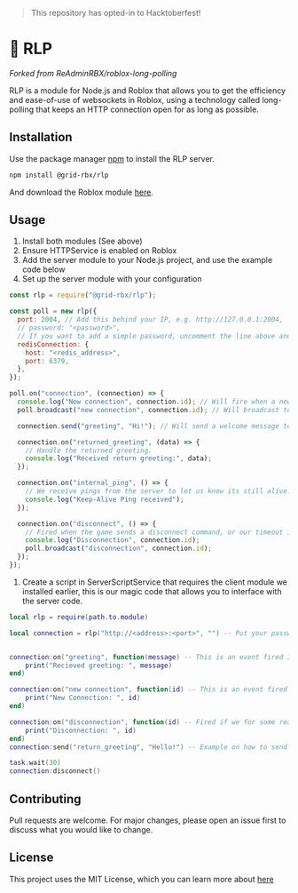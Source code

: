 > This repository has opted-in to Hacktoberfest!

# 🔌 RLP

_Forked from ReAdminRBX/roblox-long-polling_

RLP is a module for Node.js and Roblox that allows you to get the efficiency and ease-of-use of websockets in Roblox, using a technology called long-polling that keeps an HTTP connection open for as long as possible.

## Installation

Use the package manager [npm](https://npmjs.com) to install the RLP server.

```bash
npm install @grid-rbx/rlp
```

And download the Roblox module [here](https://github.com/grid-rbx/rlp/blob/master/LongPolling.rbxm).

## Usage

1.  Install both modules (See above)
2.  Ensure HTTPService is enabled on Roblox
3.  Add the server module to your Node.js project, and use the example code below
4.  Set up the server module with your configuration

```js
const rlp = require("@grid-rbx/rlp");

const poll = new rlp({
  port: 2004, // Add this behind your IP, e.g. http://127.0.0.1:2004,
  // password: "<password>",
  // If you want to add a simple password, uncomment the line above and insert a password into the string.
  redisConnection: {
    host: "<redis_address>",
    port: 6379,
  },
});

poll.on("connection", (connection) => {
  console.log("New connection", connection.id); // Will fire when a new connection is active, and include the IP address.
  poll.broadcast("new connection", connection.id); // Will broadcast to all active sockets that this one has joined the party.

  connection.send("greeting", "Hi!"); // Will send a welcome message to the new socket.

  connection.on("returned_greeting", (data) => {
    // Handle the returned greeting.
    console.log("Received return greeting:", data);
  });

  connection.on("internal_ping", () => {
    // We receive pings from the server to let us know its still alive.
    console.log("Keep-Alive Ping received");
  });

  connection.on("disconnect", () => {
    // Fired when the game sends a disconnect command, or our timeout is fired.
    console.log("Disconnection", connection.id);
    poll.broadcast("disconnection", connection.id);
  });
});
```

1.  Create a script in ServerScriptService that requires the client module we installed earlier, this is our magic code that allows you to interface with the server code.

```lua
local rlp = require(path.to.module)

local connection = rlp("http://<address>:<port>", "") -- Put your password in the second argument if you set a password.


connection:on("greeting", function(message) -- This is an event fired in the above example, you can change this if you want into your own events.
    print("Recieved greeting: ", message)
end)

connection:on("new connection", function(id) -- This is an event fired in the above example, you can change this if you want into your own events.
    print("New Connection: ", id)
end)

connection:on("disconnection", function(id) -- Fired if we for some reason get disconnected.
    print("Disconnection: ", id)
end)
connection:send("return_greeting", "Hello!") -- Example on how to send messages.

task.wait(30)
connection:disconnect()
```

## Contributing

Pull requests are welcome. For major changes, please open an issue first to discuss what you would like to change.

## License

This project uses the MIT License, which you can learn more about [here](https://choosealicense.com/licenses/mit/)
